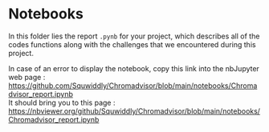 # Notebooks

In this folder lies the report `.pynb` for your project, which describes all of the codes functions along with the challenges that we encountered during this project.

In case of an error to display the notebook, copy this link into the nbJupyter web page : https://github.com/Squwiddly/Chromadvisor/blob/main/notebooks/Chromadvisor_report.ipynb  
It should bring you to this page : https://nbviewer.org/github/Squwiddly/Chromadvisor/blob/main/notebooks/Chromadvisor_report.ipynb
